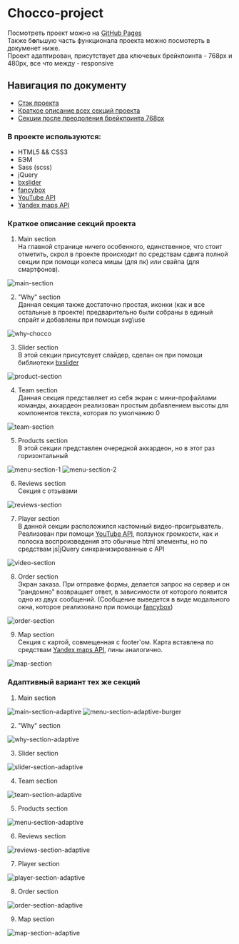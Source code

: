 # Chocco-project

Посмотреть проект можно на [GitHub Pages](https://moradell.github.io/chocco-project/) <br>
Также б<strong>о</strong>льшую часть функционала проекта можно посмотерть в докуменет ниже. <br>
Проект адаптирован, присутствует два ключевых брейкпоинта - 768px и 480px, все что между - responsive

## Навигация по документу
* [Стэк проекта](#stack)
* [Краткое описание всех секций проекта](#description)
* [Секции после преодоления брейкпоинта 768px](#description-adaptive)

### <a name="stack"></a>В проекте используются:
* HTML5 && CSS3
* БЭМ
* Sass (scss)
* jQuery 
* [bxslider](https://bxslider.com/) 
* [fancybox](https://www.fancyapps.com/fancybox/3/) 
* [YouTube API](https://developers.google.com/youtube)
* [Yandex maps API](https://yandex.ru/dev/maps/)


### <a name="description"></a>Краткое описание секций проекта

1. Main section <br>
На главной странице ничего особенного, единственное, что стоит отметить, скрол в проекте происходит по средствам сдвига полной секции при помощи колеса мишы (для пк) или свайпа (для смартфонов).

![main-section](https://user-images.githubusercontent.com/29666697/113995883-fdc69400-9899-11eb-83a9-57b129da6b55.png)

2. "Why" section <br>
Данная секция также достаточно простая, иконки (как и все остальные в проекте) предварительно были собраны в единый спрайт и добавлены при помощи svg\use

![why-chocco](https://user-images.githubusercontent.com/29666697/113996718-c60c1c00-989a-11eb-82f2-fa8634f65a20.png)

3. Slider section <br>
В этой секции присутсвует слайдер, сделан он при помощи библиотеки [bxslider](https://bxslider.com/) 

![product-section](https://user-images.githubusercontent.com/29666697/113997347-63675000-989b-11eb-9ad4-7b6d263a6ab4.png)

4. Team section <br>
Данная секция представляет из себя экран с мини-профайлами команды, аккардеон реализован простым добавлением высоты для компонентов текста, которая по умолчанию 0

![team-section](https://user-images.githubusercontent.com/29666697/113998335-51d27800-989c-11eb-9bcc-600203080689.png)

5. Products section <br>
В этой секции представлен очередной аккардеон, но в этот раз горизонтальный

![menu-section-1](https://user-images.githubusercontent.com/29666697/114006630-f4422980-98a3-11eb-8843-19274e9d3381.png)
![menu-section-2](https://user-images.githubusercontent.com/29666697/114001988-ce1a8a80-989f-11eb-9180-0058237cca61.png)

6. Reviews section <br>
Секция с отзывами

![reviews-section](https://user-images.githubusercontent.com/29666697/114002305-176ada00-98a0-11eb-9d34-e6182a282e59.png)

7. Player section <br>
В данной секции расположился кастомный видео-проигрыватель. Реализован при помощи [YouTube API](https://developers.google.com/youtube), ползунок громкости, как и полоска воспроизведения это обычные html элементы, но по средствам js|jQuery синхранизированные с API

![video-section](https://user-images.githubusercontent.com/29666697/114003591-361da080-98a1-11eb-813e-bbbd90db8c6e.png)

8. Order section <br>
Экран заказа. При отправке формы, делается запрос на сервер и он "рандомно" возвращает ответ, в зависимости от которого появится одно из двух сообщений. (Сообщение выведется в виде модального окна, которое реализовано при помощи [fancybox](https://www.fancyapps.com/fancybox/3/))

![order-section](https://user-images.githubusercontent.com/29666697/114004960-7893ad00-98a2-11eb-977d-4dab0d78c1e9.png)

9. Map section <br>
Секция с картой, совмещенная с footer'ом. Карта вставлена по средствам [Yandex maps API](https://yandex.ru/dev/maps/), пины аналогично. 

![map-section](https://user-images.githubusercontent.com/29666697/114005073-8e08d700-98a2-11eb-8f09-9674f788918c.png)

### <a name="description-adaptive"></a> Адаптивный вариант тех же секций

1. Main section <br>

![main-section-adaptive](https://user-images.githubusercontent.com/29666697/114017991-1641a900-98b0-11eb-84a9-96844e6731fe.png)
![menu-section-adaptive-burger](https://user-images.githubusercontent.com/29666697/114018007-1a6dc680-98b0-11eb-8744-5956bb7862b4.png)

2. "Why" section <br>

![why-section-adaptive](https://user-images.githubusercontent.com/29666697/114018116-3e310c80-98b0-11eb-8c1f-5196db0d32aa.png)

3. Slider section <br>

![slider-section-adaptive](https://user-images.githubusercontent.com/29666697/114018223-59038100-98b0-11eb-8e0a-128ed4f9a59d.png)

4. Team section <br>

![team-section-adaptive](https://user-images.githubusercontent.com/29666697/114018277-66b90680-98b0-11eb-94fc-32bec31e0a5d.png)

5. Products section <br>

![menu-section-adaptive](https://user-images.githubusercontent.com/29666697/114018348-789aa980-98b0-11eb-967e-080f7c46478f.png)

6. Reviews section <br>

![reviews-section-adaptive](https://user-images.githubusercontent.com/29666697/114018403-88b28900-98b0-11eb-9e04-a685019bc495.png)

7. Player section <br>

![player-section-adaptive](https://user-images.githubusercontent.com/29666697/114018439-92d48780-98b0-11eb-8ea7-668c8ce66b33.png)

8. Order section <br>

![order-section-adaptive](https://user-images.githubusercontent.com/29666697/114018470-9b2cc280-98b0-11eb-99fa-11dadfdb645b.png)

9. Map section <br>

![map-section-adaptive](https://user-images.githubusercontent.com/29666697/114018585-be577200-98b0-11eb-91c6-bb79256ba21b.png)
